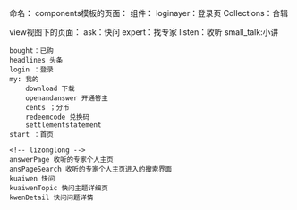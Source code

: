 命名：
components模板的页面：
组件：
	loginayer：登录页
	Collections：合辑


view视图下的页面：
	ask：快问
	expert：找专家
	listen：收听
	small_talk:小讲
	
	bought：已购
	headlines 头条
	login ：登录
	my: 我的
		download 下载
		openandanswer 开通答主
		cents ；分币
		redeemcode 兑换码
		settlementstatement
	start ：首页

	<!-- lizonglong -->
	answerPage 收听的专家个人主页
	ansPageSearch 收听的专家个人主页进入的搜索界面
	kuaiwen 快问
	kuaiwenTopic 快问主题详细页
	kwenDetail 快问问题详情